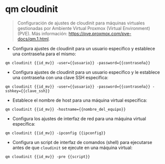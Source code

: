 # qm cloudinit

> Configuración de ajustes de cloudinit para máquinas virtuales gestionadas por Ambiente Virtual Proxmox (Virtual Environment) (PVE).
> Más información: <https://pve.proxmox.com/pve-docs/qm.1.html>.

- Configura ajustes de cloudinit para un usuario específico y establece una contraseña para el mismo:

`qm cloudinit {{id_mv}} -user={{usuario}} -password={{contraseña}}`

- Configura ajustes de cloudinit para un usuario específico y le establece una contraseña con una clave SSH específica:

`qm cloudinit {{id_mv}} -user={{usuario}} -password={{contraseña}} -sshkey={{clave_ssh}}`

- Establece el nombre de host para una máquina virtual específica:

`qm cloudinit {{id_mv}} -hostname={{nombre_del_equipo}}`

- Configura los ajustes de interfaz de red para una máquina virtual específica:

`qm cloudinit {{id_mv}} -ipconfig {{ipconfig}}`

- Configura un script de interfaz de comandos (shell) para ejecutarse antes de que `cloudinit` se ejecute en una máquina virtual:

`qm cloudinit {{id_mv}} -pre {{script}}`
